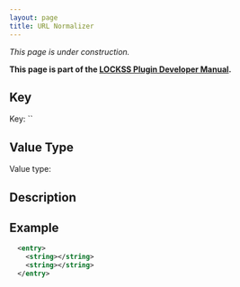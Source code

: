 ```yaml
---
layout: page
title: URL Normalizer
---
```


*This page is under construction.*

**This page is part of the [LOCKSS Plugin Developer Manual](/developers/plugin/).**

## Key

Key: ``

## Value Type

Value type: 

## Description

## Example

```xml
  <entry>
    <string></string>
    <string></string>
  </entry>
```
